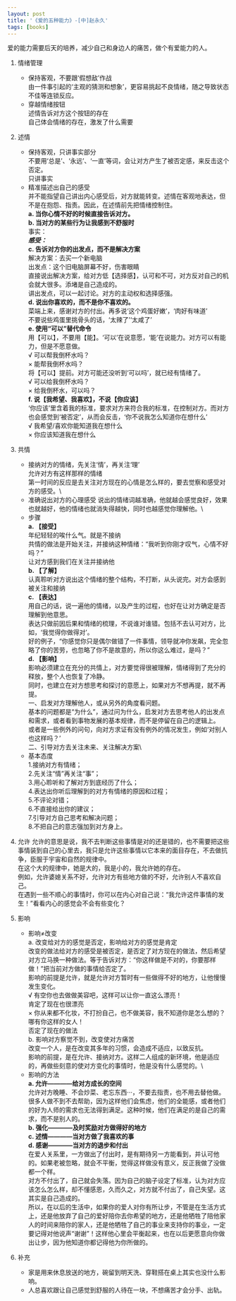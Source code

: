 ```yaml
---
layout: post
title: '《爱的五种能力》-[中]赵永久'
tags: [books]
---
```


爱的能力需要后天的培养，减少自己和身边人的痛苦，做个有爱能力的人。

1. 情绪管理
   *  保持客观，不要跟‘假想敌’作战\
      由一件事引起的‘主观的猜测和想象’，更容易挑起不良情绪，随之导致状态不佳等连锁反应。
   *  穿越情绪按钮\
      述情告诉对方这个按钮的存在\
      自己体会情绪的存在，激发了什么需要
2. 述情
   *  保持客观，只讲事实部分\
      不要用‘总是’、‘永远’、‘一直’等词，会让对方产生了被否定感，来反击这个否定。\
      只讲事实
   *  精准描述出自己的感受\
      并不能指望自己讲出内心感受后，对方就能转变。述情在客观地表达，但不是在抱怨、指责。因此，在述情前先把情绪控制住。\
         **a. 当你心情不好的时候直接告诉对方。**\
         **b. 当对方的某些行为让我感到不舒服时**\
            事实：_________________________\
            感受：_________________________\
         **c. 告诉对方你的出发点，而不是解决方案**\
            解决方案：去买一个新电脑\
            出发点：这个旧电脑屏幕不好，伤害眼睛\
            直接说出解决方案，给对方低【选择感】，认可和不可，对方反对自己的机会就大很多。添堵是自己造成的。\
            讲出发点，可以一起讨论。对方的主动权和选择感强。\
         **d. 说出你喜欢的，而不是你不喜欢的。**\
            菜端上来，感谢对方的付出。再多说‘这个鸡蛋好嫩’，‘肉好有味道’\
            不要说些鸡蛋里挑骨头的话，‘太辣了’‘太咸了’\
         **e. 使用“可以”替代命令**\
            用【可以】，不要用【能】。‘可以’在说意愿，‘能’在说能力。对方可以有能力，但是不愿意做。\
               √ 可以帮我倒杯水吗？\
               × 能帮我倒杯水吗？\
            将【可以】提前。对方可能还没听到‘可以吗’，就已经有情绪了。\
               √ 可以给我倒杯水吗？\
               × 给我倒杯水，可以吗？\
         **f. 说【我希望、我喜欢】，不说【你应该】**\
            ‘你应该’里含着我的标准，要求对方来符合我的标准，在控制对方。而对方也会感觉到‘被否定’，从而会反击，‘你不说我怎么知道你在想什么’\
               √ 我希望/喜欢你能知道我在想什么\
               × 你应该知道我在想什么
3. 共情
   * 接纳对方的情绪，先关注‘情’，再关注‘理’\
     允许对方有这样那样的情绪\
     第一时间的反应是去关注对方现在的心情是怎么样的，要去觉察和感受对方的感受。\
   * 准确说出对方的心理感受
     说出的情绪词越准确，他就越会感觉良好，效果也就越好，他的情绪也就消失得越快，同时也越感觉你理解他。\
   * 步骤\
     **a. 【接受】**\
        年纪轻轻的唉什么气。就是不接纳\
        共情的做法是开始关注，并接纳这种情绪：“我听到你刚才叹气，心情不好吗？”\
        让对方感到我们在关注并接纳他\
     **b. 【了解】**\
        认真聆听对方说出这个情绪的整个结构，不打断，从头说完。对方会感到被关注和接纳\
     **c. 【表达】**\
        用自己的话，说一遍他的情绪，以及产生的过程，也好在让对方确定是否理解到他意思。\
        表达只做前因后果和情绪的梳理，不说谁对谁错。包括不去认可对方，比如，‘我觉得你做得对’。\
        好的例子，“你感觉你只是偶尔做错了一件事情，领导就冲你发飙，完全忽略了你的苦劳，也忽略了你不是故意的，所以你这么难过，是吗？”\
     **d. 【影响】**\
        影响必须建立在充分的共情上，对方要觉得很被理解，情绪得到了充分的释放，整个人也恢复了冷静。\
        同时，也建立在对方想思考和探讨的意愿上，如果对方不想再提，就不再提。\
        一、启发对方理解他人，或从另外的角度看问题。\
           基本的问题都是“为什么”，通过问为什么，启发对方去思考他人的出发点和需求，或者看到事物发展的基本规律，而不是停留在自己的逻辑上。\
           或者是一些例外的问句，向对方求证有没有例外的情况发生，例如‘对别人也这样吗？’\
        二、引导对方去关注未来、关注解决方案\
   * 基本态度\
    1.接纳对方有情绪；\
    2.先关注“情”再关注“事”；\
    3.用心聆听和了解对方到底经历了什么；\
    4.表达出你听后理解到的对方有情绪的原因和过程；\
    5.不评论对错；\
    6.不直接给出你的建议；\
    7.引导对方自己思考和解决问题；\
    8.不把自己的意志强加到对方身上。
4. 允许
   允许的意思是说，我不去判断这些事情是对的还是错的，也不需要把这些事情装到自己的心里去，我只是允许这些事情以它本来的面目存在，不去做抗争，臣服于宇宙和自然的规律中。\
   在这个大的规律中，她是大的，我是小的，我允许她的存在。\
   例如，允许婆媳关系不好，允许对方有些地方做的不好，允许别人不喜欢自己。\
   在遇到一些不顺心的事情时，你可以在内心对自己说：“我允许这件事情的发生！”看看内心的感觉会不会有些变化？

5. 影响
   * 影响≠改变\
     a. 改变给对方的感觉是否定，影响给对方的感觉是肯定 \
        改变的做法给对方的感受是被否定，是否定了对方现在的做法，然后希望对方立马换一种做法。等于告诉对方：“你这样做是不对的，你要那样做！”把当前对方做的事情给否定了。\
        影响的前提是允许，就是允许对方暂时有一些做得不好的地方，让他慢慢发生变化。\
        √ 有空你也去做做美容吧，这样可以让你一直这么漂亮！\
          肯定了现在也很漂亮\
        × 你从来都不化妆，不打扮自己，也不做美容，我不知道你是怎么想的？哪有你这样的女人！\
          否定了现在的做法\
     b. 影响对方察觉不到，改变使对方痛苦\
        改变一个人，是在改变其多年的习惯，会造成不适应，以致反抗。\
        影响的前提，是在允许、接纳对方。这样二人组成的新环境，他是适应的，再做些刻意的使对方变化的事情时，他是没有什么感觉的。\
   * 影响的方法\
     **a. 允许————给对方成长的空间**\
        允许对方晚睡、不会炒菜、老忘东西···，不要去指责，也不用去替他做。\
        很多人做不到不去帮助，因为这样他们会焦虑，他们的全能感，或者他们的好为人师的需求也无法得到满足。这种时候，他们在满足的是自己的需求，而不是别人的。\
     **b. 强化————及时奖励对方做得好的地方**\
     **c. 述情————当对方做了我喜欢的事**\
     **d. 感谢————当对方的退步和付出**\
        在爱人关系里，一方做出了付出时，是有期待另一方能看到，并认可他的。如果老被忽略，就会不平衡，觉得这样做没有意义，反正我做了没做都一个样。\
        对方不付出了，自己就会失落。因为自己的脑子设定了标准，认为对方应该怎么怎么样，却不懂感恩，久而久之，对方就不付出了，自己失望。这其实是自己造成的。\
        所以，在以后的生活中，如果你的爱人对你有所让步，不管是在生活方式上，还是他放弃了自己的爱好陪你去你希望的地方，还是他牺牲了陪他家人的时间来陪你的家人，还是他牺牲了自己的事业来支持你的事业，一定要记得对他说声“谢谢”！这样他心里会平衡起来，也在以后更愿意向你做出让步，因为他知道你都记得他为你所做的。
 
6. 补充
   * 家是用来休息放送的地方，碗留到明天洗、穿鞋搭在桌上其实也没什么影响。
   * 人总喜欢跟让自己感觉到舒服的人待在一块，不想痛苦才会分手、出轨。
